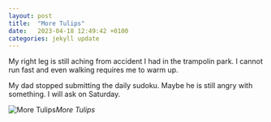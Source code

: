 ```yaml
---
layout: post
title:  "More Tulips"
date:   2023-04-18 12:49:42 +0100
categories: jekyll update
---
```


My right leg is still aching from accident I had in the trampolin park. I cannot run fast and even walking requires me to warm up.  

My dad stopped submitting the daily sudoku. Maybe he is still angry with something. I will ask on Saturday. 


![More Tulips](https://lh3.googleusercontent.com/ZxRl7y6RmJPcPR5J23aYDEDs6EYocfZ5lP4qciAlSPQsXAZxQetpSpwg3oZWWYGSoB3MR_mhHB6RxsiAPJViFN7O9A9f7OZFCWbqABgYP_hc9sW_Z9hpFoUk97Hy0OfP8oQoeLgAIA=w2400)*More Tulips*&nbsp;



[jekyll-docs]: https://jekyllrb.com/docs/home
[jekyll-gh]:   https://github.com/jekyll/jekyll
[jekyll-talk]: https://talk.jekyllrb.com/



